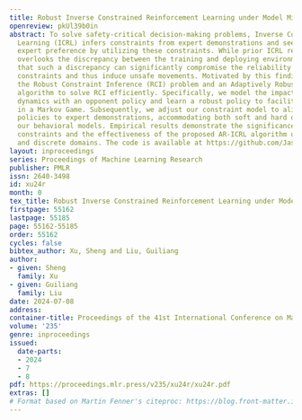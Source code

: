 ```yaml
---
title: Robust Inverse Constrained Reinforcement Learning under Model Misspecification
openreview: pkUl39b0in
abstract: To solve safety-critical decision-making problems, Inverse Constrained Reinforcement
  Learning (ICRL) infers constraints from expert demonstrations and seeks to imitate
  expert preference by utilizing these constraints. While prior ICRL research commonly
  overlooks the discrepancy between the training and deploying environments, we demonstrate
  that such a discrepancy can significantly compromise the reliability of the inferred
  constraints and thus induce unsafe movements. Motivated by this finding, we propose
  the Robust Constraint Inference (RCI) problem and an Adaptively Robust ICRL (AR-ICRL)
  algorithm to solve RCI efficiently. Specifically, we model the impact of misspecified
  dynamics with an opponent policy and learn a robust policy to facilitate safe control
  in a Markov Game. Subsequently, we adjust our constraint model to align the learned
  policies to expert demonstrations, accommodating both soft and hard optimality in
  our behavioral models. Empirical results demonstrate the significance of robust
  constraints and the effectiveness of the proposed AR-ICRL algorithm under continuous
  and discrete domains. The code is available at https://github.com/Jasonxu1225/AR-ICRL.
layout: inproceedings
series: Proceedings of Machine Learning Research
publisher: PMLR
issn: 2640-3498
id: xu24r
month: 0
tex_title: Robust Inverse Constrained Reinforcement Learning under Model Misspecification
firstpage: 55162
lastpage: 55185
page: 55162-55185
order: 55162
cycles: false
bibtex_author: Xu, Sheng and Liu, Guiliang
author:
- given: Sheng
  family: Xu
- given: Guiliang
  family: Liu
date: 2024-07-08
address:
container-title: Proceedings of the 41st International Conference on Machine Learning
volume: '235'
genre: inproceedings
issued:
  date-parts:
  - 2024
  - 7
  - 8
pdf: https://proceedings.mlr.press/v235/xu24r/xu24r.pdf
extras: []
# Format based on Martin Fenner's citeproc: https://blog.front-matter.io/posts/citeproc-yaml-for-bibliographies/
---
```

